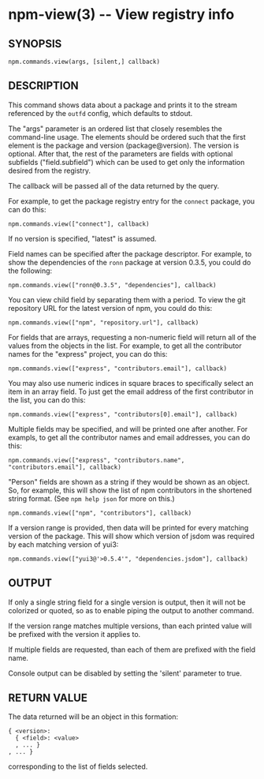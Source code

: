 npm-view(3) -- View registry info
=================================














































<extoc></extoc>

## SYNOPSIS

    npm.commands.view(args, [silent,] callback)

## DESCRIPTION

This command shows data about a package and prints it to the stream
referenced by the `outfd` config, which defaults to stdout.

The "args" parameter is an ordered list that closely resembles the command-line
usage. The elements should be ordered such that the first element is
the package and version (package@version). The version is optional. After that,
the rest of the parameters are fields with optional subfields ("field.subfield")
which can be used to get only the information desired from the registry.

The callback will be passed all of the data returned by the query.

For example, to get the package registry entry for the `connect` package,
you can do this:

    npm.commands.view(["connect"], callback)

If no version is specified, "latest" is assumed.

Field names can be specified after the package descriptor.
For example, to show the dependencies of the `ronn` package at version
0.3.5, you could do the following:

    npm.commands.view(["ronn@0.3.5", "dependencies"], callback)

You can view child field by separating them with a period.
To view the git repository URL for the latest version of npm, you could
do this:

    npm.commands.view(["npm", "repository.url"], callback)

For fields that are arrays, requesting a non-numeric field will return
all of the values from the objects in the list.  For example, to get all
the contributor names for the "express" project, you can do this:

    npm.commands.view(["express", "contributors.email"], callback)

You may also use numeric indices in square braces to specifically select
an item in an array field.  To just get the email address of the first
contributor in the list, you can do this:

    npm.commands.view(["express", "contributors[0].email"], callback)

Multiple fields may be specified, and will be printed one after another.
For exampls, to get all the contributor names and email addresses, you
can do this:

    npm.commands.view(["express", "contributors.name", "contributors.email"], callback)

"Person" fields are shown as a string if they would be shown as an
object.  So, for example, this will show the list of npm contributors in
the shortened string format.  (See `npm help json` for more on this.)

    npm.commands.view(["npm", "contributors"], callback)

If a version range is provided, then data will be printed for every
matching version of the package.  This will show which version of jsdom
was required by each matching version of yui3:

    npm.commands.view(["yui3@'>0.5.4'", "dependencies.jsdom"], callback)

## OUTPUT

If only a single string field for a single version is output, then it
will not be colorized or quoted, so as to enable piping the output to
another command.

If the version range matches multiple versions, than each printed value
will be prefixed with the version it applies to.

If multiple fields are requested, than each of them are prefixed with
the field name.

Console output can be disabled by setting the 'silent' parameter to true.

## RETURN VALUE

The data returned will be an object in this formation:

    { <version>:
      { <field>: <value>
      , ... }
    , ... }

corresponding to the list of fields selected.
